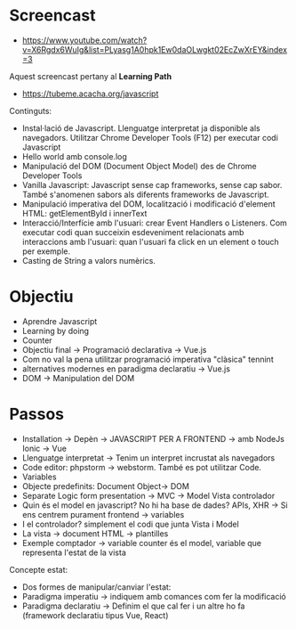 # Screencast

- https://www.youtube.com/watch?v=X6Rgdx6WuIg&list=PLyasg1A0hpk1Ew0daOLwgkt02EcZwXrEY&index=3

Aquest screencast pertany al **Learning Path**

- https://tubeme.acacha.org/javascript

Continguts:
- Instal·lació de Javascript. Llenguatge interpretat ja disponible als navegadors. Utilitzar Chrome Developer Tools (F12) per executar codi Javascript
- Hello world amb console.log
- Manipulació del DOM (Document Object Model) des de Chrome Developer Tools
- Vanilla Javascript: Javascript sense cap frameworks, sense cap sabor. També s'anomenen sabors als diferents frameworks de Javascript.
- Manipulació imperativa del DOM, localització i modificació d'element HTML: getElementById i innerText
- Interacció/Interfície amb l'usuari: crear Event Handlers o Listeners. Com executar codi quan succeixin esdeveniment relacionats amb interaccions amb l'usuari: quan l'usuari fa click en un element o touch per exemple.
- Casting de String a valors numèrics.

# Objectiu

- Aprendre Javascript
- Learning by doing
- Counter
- Objectiu final -> Programació declarativa -> Vue.js
- Com no val la pena utilitzar programació imperativa "clàsica" tennint 
- alternatives modernes en paradigma declaratiu -> Vue.js
- DOM -> Manipulation del DOM

# Passos
- Installation -> Depèn -> JAVASCRIPT PER A FRONTEND -> amb NodeJs Ionic -> Vue
- Llenguatge interpretat -> Tenim un interpret incrustat als navegadors
- Code editor: phpstorm -> webstorm. També es pot utilitzar Code.
- Variables
- Objecte predefinits: Document Object-> DOM
- Separate Logic form presentation -> MVC -> Model Vista controlador
- Quin és el model en javascript? No hi ha base de dades? APIs, XHR -> Si ens centrem purament frontend -> variables
- I el controlador? simplement el codi que junta Vista i Model
- La vista -> document HTML -> plantilles
- Exemple comptador -> variable counter és el model, variable que representa l'estat de la vista

Concepte estat:
- Dos formes de manipular/canviar l'estat:
- Paradigma imperatiu -> indiquem amb comances com fer la modificació
- Paradigma declaratiu -> Definim el que cal fer i un altre ho fa (framework declaratiu tipus Vue, React)
